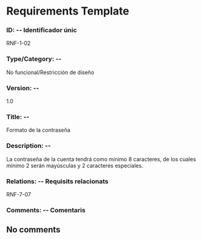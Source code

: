 # Requirements Template
### ID: -- Identificador únic
RNF-1-02
### Type/Category: -- 
No funcional/Restricción de diseño
### Version: -- 
1.0
### Title: --
Formato de la contraseña
### Description: --
La contraseña de la cuenta tendrá como mínimo 8 caracteres, de los cuales mínimo 2 serán mayúsculas y 2 caracteres especiales.
### Relations: -- Requisits relacionats
RNF-7-07
### Comments: -- Comentaris
No comments
---
